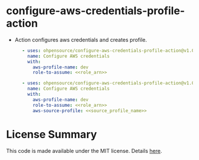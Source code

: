# configure-aws-credentials-profile-action

* Action configures aws credentials and creates profile.

```yaml
      - uses: ohpensource/configure-aws-credentials-profile-action@v1.0.0
        name: Configure AWS credentials
        with:
          aws-profile-name: dev
          role-to-assume: <<role_arn>>          

      - uses: ohpensource/configure-aws-credentials-profile-action@v1.0.0
        name: Configure AWS credentials
        with:
          aws-profile-name: dev
          role-to-assume: <<role_arn>>
          aws-source-profile: <<source_profile_name>>
```

# License Summary

This code is made available under the MIT license. Details [here](LICENSE).

